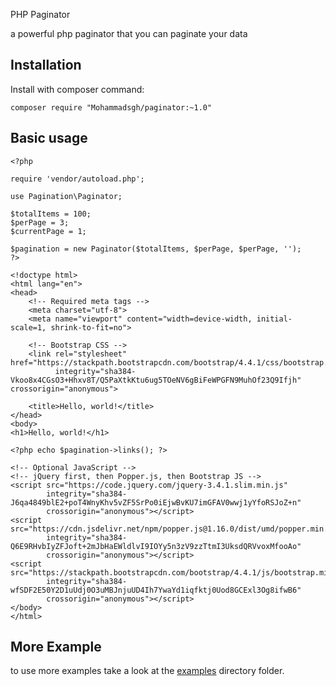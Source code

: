 PHP Paginator

a powerful php paginator that you can paginate your data

## Installation

Install with composer command: 

    composer require "Mohammadsgh/paginator:~1.0"

## Basic usage


    <?php
    
    require 'vendor/autoload.php';
    
    use Pagination\Paginator;
    
    $totalItems = 100;
    $perPage = 3;
    $currentPage = 1;
    
    $pagination = new Paginator($totalItems, $perPage, $perPage, '');
    ?>
    
    <!doctype html>
    <html lang="en">
    <head>
        <!-- Required meta tags -->
        <meta charset="utf-8">
        <meta name="viewport" content="width=device-width, initial-scale=1, shrink-to-fit=no">
    
        <!-- Bootstrap CSS -->
        <link rel="stylesheet" href="https://stackpath.bootstrapcdn.com/bootstrap/4.4.1/css/bootstrap.min.css"
              integrity="sha384-Vkoo8x4CGsO3+Hhxv8T/Q5PaXtkKtu6ug5TOeNV6gBiFeWPGFN9MuhOf23Q9Ifjh" crossorigin="anonymous">
    
        <title>Hello, world!</title>
    </head>
    <body>
    <h1>Hello, world!</h1>
    
    <?php echo $pagination->links(); ?>
    
    <!-- Optional JavaScript -->
    <!-- jQuery first, then Popper.js, then Bootstrap JS -->
    <script src="https://code.jquery.com/jquery-3.4.1.slim.min.js"
            integrity="sha384-J6qa4849blE2+poT4WnyKhv5vZF5SrPo0iEjwBvKU7imGFAV0wwj1yYfoRSJoZ+n"
            crossorigin="anonymous"></script>
    <script src="https://cdn.jsdelivr.net/npm/popper.js@1.16.0/dist/umd/popper.min.js"
            integrity="sha384-Q6E9RHvbIyZFJoft+2mJbHaEWldlvI9IOYy5n3zV9zzTtmI3UksdQRVvoxMfooAo"
            crossorigin="anonymous"></script>
    <script src="https://stackpath.bootstrapcdn.com/bootstrap/4.4.1/js/bootstrap.min.js"
            integrity="sha384-wfSDF2E50Y2D1uUdj0O3uMBJnjuUD4Ih7YwaYd1iqfktj0Uod8GCExl3Og8ifwB6"
            crossorigin="anonymous"></script>
    </body>
    </html>

## More Example
to use more examples take a look at the [examples](examples) directory folder.
